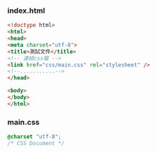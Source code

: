 
### index.html
``` html
<!doctype html>
<html>
<head>
<meta charset="utf-8">
<title>測試文件</title>
<!-- 連結css檔 -->
<link href="css/main.css" rel="stylesheet" />
<!--...........--> 
</head>

<body>
</body>
</html>
```

### main.css
``` css
@charset "utf-8";
/* CSS Document */
```
